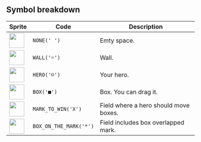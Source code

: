 <meta charset="UTF-8">

## Symbol breakdown
| Sprite | Code | Description |
| -------- | -------- | -------- |
|<img src="https://github.com/codenjoyme/codenjoy/raw/master/CodingDojo/games/sokoban/src/main/webapp/resources/sokoban/sprite/none.png" style="width:40px;" /> | `NONE(' ')` | Emty space. | 
|<img src="https://github.com/codenjoyme/codenjoy/raw/master/CodingDojo/games/sokoban/src/main/webapp/resources/sokoban/sprite/wall.png" style="width:40px;" /> | `WALL('☼')` | Wall. | 
|<img src="https://github.com/codenjoyme/codenjoy/raw/master/CodingDojo/games/sokoban/src/main/webapp/resources/sokoban/sprite/hero.png" style="width:40px;" /> | `HERO('☺')` | Your hero. | 
|<img src="https://github.com/codenjoyme/codenjoy/raw/master/CodingDojo/games/sokoban/src/main/webapp/resources/sokoban/sprite/box.png" style="width:40px;" /> | `BOX('■')` | Box. You can drag it. | 
|<img src="https://github.com/codenjoyme/codenjoy/raw/master/CodingDojo/games/sokoban/src/main/webapp/resources/sokoban/sprite/mark_to_win.png" style="width:40px;" /> | `MARK_TO_WIN('X')` | Field where a hero should move boxes. | 
|<img src="https://github.com/codenjoyme/codenjoy/raw/master/CodingDojo/games/sokoban/src/main/webapp/resources/sokoban/sprite/box_on_the_mark.png" style="width:40px;" /> | `BOX_ON_THE_MARK('*')` | Field includes box overlapped mark. | 
